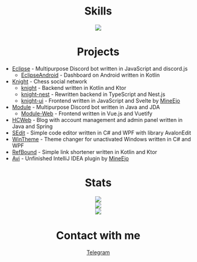 <h1 align="center">Skills</h1>
<p align="center">
  <img src="https://skillicons.dev/icons?i=java,kotlin,cs,go,py,js,ts,spring,ktor,nestjs,fastapi,nginx,hibernate,gradle,maven,vite,react,nextjs,vue,materialui,bootstrap,git,heroku,vercel,firebase,mongodb,mysql,postgres,sqlite,redis,docker,wordpress&perline=8" />
</p>

<h1 align="center">Projects</h1>

- [Eclipse](https://github.com/Night-Devs) - Multipurpose Discord bot written in JavaScript and discord.js
    - [EclipseAndroid](https://github.com/Night-Devs/EclipseAndroid) - Dashboard on Android written in Kotlin
- [Knight](https://github.com/knight-chess) - Chess social network
    - [knight](https://github.com/HeadcrabJ/knight) - Backend written in Kotlin and Ktor
    - [knight-nest](https://github.com/HeadcrabJ/knight-nest) - Rewritten backend in TypeScript and Nest.js
    - [knight-ui](https://github.com/HeadcrabJ/knight-ui) - Frontend written in JavaScript and Svelte by [MineEjo](https://github.com/MineEjo)
- [Module](https://github.com/HeadcrabJ/Module) - Multipurpose Discord bot written in Java and JDA
    - [Module-Web](https://github.com/HeadcrabJ/Module-Web) - Frontend written in Vue.js and Vuetify
- [HCWeb](https://github.com/HeadcrabJ/HCWeb) - Blog with account management and admin panel written in Java and Spring
- [SEdit](https://github.com/HeadcrabJ/SEdit) - Simple code editor written in C# and WPF with library AvalonEdit
- [WinTheme](https://github.com/HeadcrabJ/WinTheme) - Theme changer for unactivated Windows written in C# and WPF
- [RefBound](https://github.com/HeadcrabJ/refbound) - Simple link shortener written in Kotlin and Ktor
- [Avi](https://github.com/MineEjo/avi) - Unfinished IntelliJ IDEA plugin by [MineEjo](https://github.com/MineEjo)

<h1 align="center">Stats</h1>
<p align="center">
  <img src="https://github-readme-streak-stats.herokuapp.com?user=HeadcrabJ&theme=github-dark-blue&hide_border=true" />
  <br />
  <img src="https://github-readme-stats.vercel.app/api?username=HeadcrabJ&show_icons=true&count_private=true&hide_border=true&hide_title=true&theme=github_dark" />
  <br />
  <img src="https://github-readme-stats.vercel.app/api/top-langs/?username=HeadcrabJ&hide_title=true&card_width=445&hide_border=true&layout=compact&theme=github_dark&langs_count=10&hide=html,css,svelte,dockerfile,shell,batchfile" />
</p>

<h1 align="center">Contact with me</h1>
<p align="center">
  <a href="https://t.me/headcrabj">Telegram</a>
</p>
